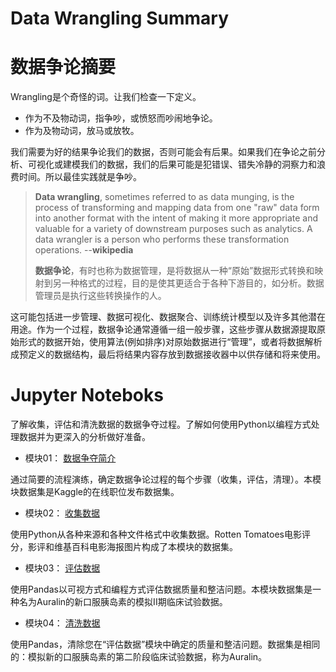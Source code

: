 # Data Wrangling Summary

# 数据争论摘要

Wrangling是个奇怪的词。让我们检查一下定义。

- 作为不及物动词，指争吵，或愤怒而吵闹地争论。
- 作为及物动词，放马或放牧。

我们需要为好的结果争论我们的数据，否则可能会有后果。如果我们在争论之前分析、可视化或建模我们的数据，我们的后果可能是犯错误、错失冷静的洞察力和浪费时间。所以最佳实践就是争吵。

> **Data wrangling**, sometimes referred to as data munging, is the process of transforming and mapping data from one "raw" data form into another format with the intent of making it more appropriate and valuable for a variety of downstream purposes such as analytics. A data wrangler is a person who performs these transformation operations.    --**wikipedia**
>
> **数据争论**，有时也称为数据管理，是将数据从一种“原始”数据形式转换和映射到另一种格式的过程，目的是使其更适合于各种下游目的，如分析。数据管理员是执行这些转换操作的人。

这可能包括进一步管理、数据可视化、数据聚合、训练统计模型以及许多其他潜在用途。作为一个过程，数据争论通常遵循一组一般步骤，这些步骤从数据源提取原始形式的数据开始，使用算法(例如排序)对原始数据进行“管理”，或者将数据解析成预定义的数据结构，最后将结果内容存放到数据接收器中以供存储和将来使用。

# Jupyter Noteboks

了解收集，评估和清洗数据的数据争夺过程。了解如何使用Python以编程方式处理数据并为更深入的分析做好准备。

- 模块01：  [数据争夺简介](data_wrangling_template.ipynb)

通过简要的流程演练，确定数据争论过程的每个步骤（收集，评估，清理）。本模块数据集是Kaggle的在线职位发布数据集。

- 模块02： [收集数据](https://github.com/hufe09/DataWrangling/blob/master/Gather/Gathering.ipynb)

使用Python从各种来源和各种文件格式中收集数据。Rotten Tomatoes电影评分，影评和维基百科电影海报图片构成了本模块的数据集。

- 模块03： [评估数据](https://github.com/hufe09/DataWrangling/blob/master/Assess/Assessing.ipynb)

 使用Pandas以可视方式和编程方式评估数据质量和整洁问题。本模块数据集是一种名为Auralin的新口服胰岛素的模拟II期临床试验数据。

- 模块04：  [清洗数据](https://github.com/hufe09/DataWrangling/blob/master/Clean/Cleaning.ipynb)

 使用Pandas，清除您在“评估数据”模块中确定的质量和整洁问题。数据集是相同的：模拟新的口服胰岛素的第二阶段临床试验数据，称为Auralin。